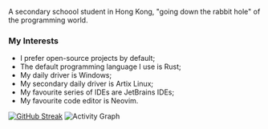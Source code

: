 A secondary schoool student in Hong Kong, "going down the rabbit hole" of the programming world.

### My Interests
- I prefer open-source projects by default;
- The default programming language I use is Rust;
- My daily driver is Windows;
- My secondary daily driver is Artix Linux;
- My favourite series of IDEs are JetBrains IDEs;
- My favourite code editor is Neovim.

[![GitHub Streak](http://github-readme-streak-stats.herokuapp.com?user=HTG-YT&theme=dark&hide_border=true)](https://git.io/streak-stats)
![Activity Graph](http://activity-graph.herokuapp.com/graph?username=HTG-YT&bg_color=161B22&color=4fff67&line=4fff67&point=ffffff&area=true&hide_border=true)

